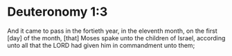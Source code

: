# Deuteronomy 1:3

And it came to pass in the fortieth year, in the eleventh month, on the first [day] of the month, [that] Moses spake unto the children of Israel, according unto all that the LORD had given him in commandment unto them;